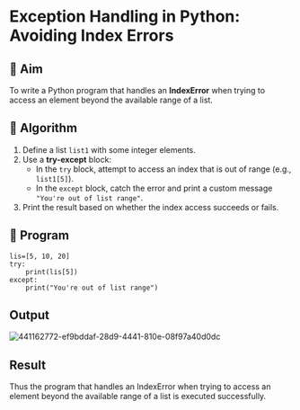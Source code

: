 # Exception Handling in Python: Avoiding Index Errors

## 🎯 Aim
To write a Python program that handles an **IndexError** when trying to access an element beyond the available range of a list.

## 🧠 Algorithm
1. Define a list `list1` with some integer elements.
2. Use a **try-except** block:
   - In the `try` block, attempt to access an index that is out of range (e.g., `list1[5]`).
   - In the `except` block, catch the error and print a custom message `"You're out of list range"`.
3. Print the result based on whether the index access succeeds or fails.

## 🧾 Program
```
lis=[5, 10, 20]
try:
    print(lis[5])
except:
    print("You're out of list range")
```
## Output
![441162772-ef9bddaf-28d9-4441-810e-08f97a40d0dc](https://github.com/user-attachments/assets/77af5fd8-e8d1-4692-bb6f-545da514a946)

## Result
Thus the program that handles an IndexError when trying to access an element beyond the available range of a list is executed successfully.
